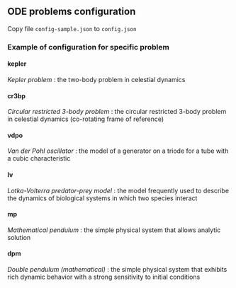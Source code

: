 ## ODE problems configuration

Copy file `config-sample.json` to `config.json`

### Example of configuration for specific problem

#### kepler

_Kepler problem_
: the two-body problem in celestial dynamics

#### cr3bp

_Circular restricted 3-body problem_
: the circular restricted 3-body problem in celestial dynamics (co-rotating frame of reference)

#### vdpo

_Van der Pohl oscillator_
: the model of a generator on a triode for a tube with a cubic characteristic

#### lv

_Lotka-Volterra predator-prey model_
: the model frequently used to describe the dynamics of biological systems in which two species interact

#### mp

_Mathematical pendulum_
: the simple physical system that allows analytic solution

#### dpm

_Double pendulum (mathematical)_
: the simple physical system that exhibits rich dynamic behavior with a strong sensitivity to initial conditions
